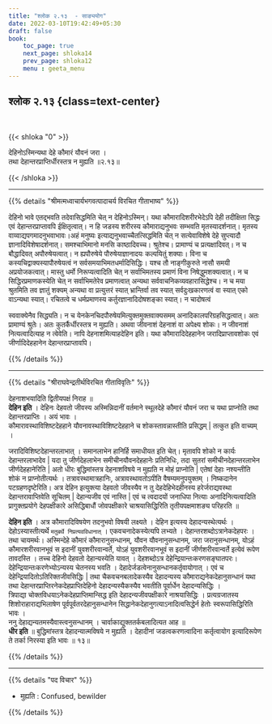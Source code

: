 ```yaml
---
title: "श्लोक २.१३  - साङ्ययोग"
date: 2022-03-10T19:42:49+05:30
draft: false
book:
    toc_page: true
    next_page: shloka14
    prev_page: shloka12
    menu : geeta_menu
---
```




## श्लोक २.१३ {class=text-center}

<br/>

{{< shloka  "0"  >}}

देहिनोऽस्मिन्यथा देहे कौमारं यौवनं जरा ।  
तथा देहान्तरप्राप्तिर्धीरस्तत्र न मुह्यति ॥२.१३॥

{{< /shloka >}}

---


{{% details "श्रीमत्मध्वाचार्यभगवत्पादाचर्य विरचित  गीताभाष्य" %}}

देहिनो भावे एतद्भवति तदेवासिद्धमिति चेत् न देहिनोऽस्मिन्। यथा कौमारादिशरीरभेदेऽपि देही तदीक्षिता सिद्धः एवं देहान्तरप्राप्तावपि ईक्षितृत्वात्। न हि जडस्य शरीरस्य कौमाराद्यनुभवः सम्भवति मृतस्यादर्शनात्। मृतस्य वाय्वाद्यपगमादनुभवाभावः।अहं मनुष्यः इत्याद्यनुभवाच्चैतत्सिद्धमिति चेत् न सत्येवाविशेषे देहे सुप्त्यादौ ज्ञानादिविशेषादर्शनात्।
समश्चाभिमानो मनसि काष्ठादिवच्च। श्रुतेश्च। प्रामाण्यं च प्रत्यक्षादिवत्। न च बौद्धादिवत् अपौरुषेयत्वात्। न ह्यपौरुषेये पौरुषेयाज्ञानादयः कल्पयितुं शक्याः। विना च कस्यचिद्वाक्यस्यापौरुषेयत्वं न सर्वसमयाभिमतधर्मादिसिद्धिः।
यश्च तौ नाङ्गीकुरुते नासौ समयी अप्रयोजकत्वात्। मास्तु धर्मो निरूप्यत्वादिति चेत् न सर्वाभिमतस्य प्रमाणं विना निषेद्धुमशक्यत्वात्। न च सिद्धिरप्रमाणकस्येति चेत् न सर्वाभिमतेरेव प्रमाणत्वात् अन्यथा सर्ववाचनिकव्यवहारासिद्धेश्च।
न च मया श्रुतमिति तव ज्ञातुं शक्यम् अन्यथा वा प्रत्युत्तरं स्यात् भ्रान्तिर्वा तव स्यात् सर्वदुःखकारणत्वं वा स्यात् एको वाऽन्यथा स्यात्। रचितत्वे च धर्मप्रमाणस्य कर्तुरज्ञानादिदोषशङ्का स्यात्। न चादोषत्वं

स्ववाक्येनैव सिद्ध्यति। न च येनकेनचिदपौरुषेयमित्युक्तमुक्तवाक्यसमम् अनादिकालपरिग्रहसिद्धत्वात्।
अतः प्रामाण्यं श्रुतेः। अतः कुतर्कैर्धीरस्तत्र न मुह्यति। अथवा जीवनाशं देहनाशं वा अपेक्ष्य शोकः। न जीवनाशं नित्यत्वादित्याह न त्वेवेति। नापि देहनाशमित्याहदेहिन इति। यथा कौमारादिदेहहानेन जरादिप्राप्तावशोकः एवं जीर्णादिदेहहानेन देहान्तरप्राप्तावपि।

{{% /details %}}

---

{{% details "श्रीराघवेन्द्रतीर्थविरचित गीताविवृतिः" %}}

देहनाशभयादिति द्वितीयपक्षं निराह ॥  
**देहिन इति** । देहिनः देहवतो
जीवस्य अस्मिन्निदानीं वर्तमाने स्थूलदेहे कौमारं यौवनं जरा च यथा 
प्राप्नोति तथा देहान्तरप्राप्तिः । अयं भावः ।  
कौमारावस्थाविशिष्टदेहहाने यौवनावस्थाविशिष्टदेहहाने च 
शोकस्तावन्नास्तीति प्रसिद्धम् | तत्कुत इति वाच्यम्‌ ।

जरादिविशिष्टदेहान्तरलाभात्‌ । समानलाभेन हानिर्हि समाधीयत इति चेत्‌। 
मृतावपि शोको न कार्यः देहान्तरलाभादेव | यदा तु जीर्णदेहलाभेन
समीचीनयौवनदेहहानेः प्रतिनिधिः, तदा सुतरां समीचीनदेहान्तरलाभेन
जीर्णदेहहानेरिति |
अतो धीरः बुद्धिमांस्तत्र देहनाशविषये न मुह्यति न मोहं प्राप्नोति |
एतेषां देहाः नश्यन्तीति शोकं न प्राप्नोतीत्यर्थः ।
तत्रावस्थामात्रहानिः, अत्रावस्थावतोऽपीति वैषम्यमनुपयुक्तम्‌ । 
निष्कदानेन पटग्रहणदृष्टेरिति।
अत्र देहिन इत्युक्त्या देहवतो जीवस्यैव न तु देहदेहिभेदहीनस्य 
हरेर्जराद्यवस्था देहान्तरावाप्तिवेति सूचितम्‌ |
देहान्यजीव एवं नास्ति |
एवं च त्वदादयों जनाधिपा नित्याः अनादिनित्यत्वादिति प्रागुक्तप्रयोगे 
देहपक्षीकारे असिद्धिबाधौं जोवपक्षीकारे चाश्रयासिद्धिरिति 
तृतीयपक्षमाशङ्य परिहरति ॥

**देहिन इति** । अत्र कौमारादिविषयेण तदनुभवो विषयी लक्ष्यते । देहिन 
इत्यस्य देहादन्यस्थेत्यर्थः । देहोऽस्यास्तीत्यर्थे
`मतुबर्थे निप्रत्यवविधानात्‌` । एकवचनादेकस्येत्यपि लभ्यते ।
देहान्तरशब्दोऽत्रानेकदेहपरः । तथा चायमर्थः। 
अस्मिन्देहे कौमारं कौमारानुसन्धानम्‌, यौवन यौवनानुसन्धानम्‌, जरा 
जरानुसन्धानम्‌, योऽहं कौमारशरीरवानभूवं स इदानीं युवशरीरवान्वर्ते, 
योऽहं युवशरीरवानभूवं स इदानीं जीर्णशरीरवान्वर्ते इत्येवं रूपेण 
तावदस्ति ।
तच्च देहिनो देहवतो देहान्यस्येति यावत्‌ ।
देहशब्दोऽत्र देहेन्द्रियान्तःकरणसङ्घातपरः।
देहेन्द्रियान्तःकरणेभ्योऽन्यस्य चेतनस्य भवति । 
देहादेर्जडत्वेनानुसन्धानकर्तृवायोगात्‌ ।
एवं च देहेन्द्रियादितोऽतिरिक्तजीवसिद्धिः |
तथा चैकवचनबलादेकस्यैव देहादन्यस्य कौमाराद्यनेकदेहानुसन्धानं यथा तथा 
देहान्तरप्राप्तिरनेकदेहप्राप्तिदेहिनो देहादन्यस्यैकस्यैव भवतीति 
पूर्वार्धेन देहादन्यसिद्धिः ।  
त्रिपाद्या चोक्तविधयाऽनेकदेहप्राप्तिमान्सिद्ध इति 
देहादन्यजीवपक्षीकारे नाश्रयासिद्धिः ।
प्रत्यग्रजातस्य शिशोराहाराद्यभिलाषेण
पूर्वपूर्वतरदेहानुसन्धानेन सिद्धानेकदेहानुगत्याऽनादित्वसिद्धेर्न 
हेतोः स्वरूपासिद्धिरिति भावः ।  
ननु देहाद्यन्यतमस्यैवास्त्वनुसन्धानम्‌ ।
चार्वाकाद्युक्ततर्कबलादित्यत आह ॥  
**धीर इति** ॥ बुद्धिमांस्तत्र देहादन्यात्मविषये न मुह्यति । 
देहादीनां जडत्वकरणत्वादिना कर्तृत्वायोग इत्यादिरूपेण ते 
तर्का निरस्या इति भावः ॥ १३॥

{{% /details %}}


---

{{% details "पद विचार" %}}

- मुह्यति : Confused, bewilder

{{% /details %}}
